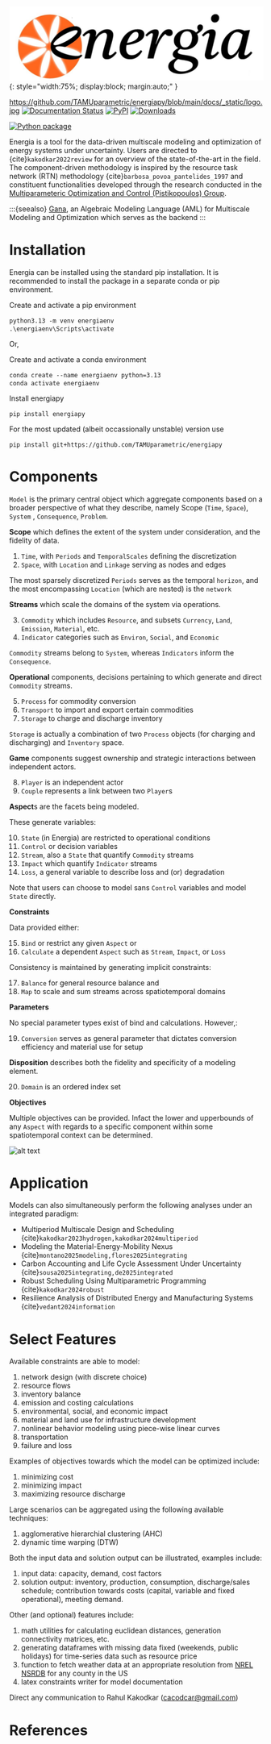 <!-- <p align="center">
  <img src="https://github.com/TAMUparametric/energiapy/blob/main/docs/_static/logo2.jpg" width="75%">
</p> -->
![Energia logo](docs/_static/logo2.jpg){: style="width:75%; display:block; margin:auto;" }

https://github.com/TAMUparametric/energiapy/blob/main/docs/_static/logo.jpg
[![Documentation Status](https://readthedocs.org/projects/energiapy/badge/)](https://energiapy.readthedocs.io/en/latest/)
[![PyPI](https://img.shields.io/pypi/v/energiapy.svg)](https://pypi.org/project/energiapy)
[![Downloads](https://static.pepy.tech/personalized-badge/energiapy?period=total&units=international_system&left_color=grey&right_color=orange&left_text=Downloads)](https://pepy.tech/project/energiapy)
<!-- [![Codacy Badge](https://app.codacy.com/project/badge/Grade/994d46ab40ac4f0ead5ed9d1ea1b0fab)](https://app.codacy.com/gh/TAMUparametric/energiapy/dashboard?utm_source=gh&utm_medium=referral&utm_content=&utm_campaign=Badge_grade) -->
[![Python package](https://github.com/TAMUparametric/energiapy/actions/workflows/python-package.yml/badge.svg)](https://github.com/TAMUparametric/energiapy/actions/workflows/python-package.yml)

Energia is a tool for the data-driven multiscale modeling and optimization of energy systems under uncertainty. Users are directed to {cite}`kakodkar2022review` for an overview of the state-of-the-art in the field.
The component-driven methodology is inspired by the resource task network (RTN) methodology {cite}`barbosa_povoa_pantelides_1997` and constituent functionalities developed through the research conducted in
the [Multiparameteric Optimization and Control (Pistikopoulos) Group](https://parametric.tamu.edu/). 

:::{seealso}
[Gana](https://gana.readthedocs.io/en/latest/), an Algebraic Modeling Language (AML) for Multiscale Modeling and Optimization which serves as the backend
:::


# Installation

Energia can be installed using the standard pip installation. It is recommended to install the package in a separate
conda or pip environment.

Create and activate a pip environment

    python3.13 -m venv energiaenv
    .\energiaenv\Scripts\activate

Or,

Create and activate a conda environment

    conda create --name energiaenv python=3.13
    conda activate energiaenv

Install energiapy

    pip install energiapy

For the most updated (albeit occassionally unstable) version use

    pip install git+https://github.com/TAMUparametric/energiapy


# Components

```Model``` is the primary central object which aggregate components based on a broader
perspective of what they describe, namely Scope (```Time```, ```Space```), ```System``` , ```Consequence```, ```Problem```. 


**Scope** which defines the extent of the system under consideration, and the fidelity of data. 

1. ```Time```, with ```Periods``` and ```TemporalScales``` defining the discretization
2. ```Space```, with ```Location``` and ```Linkage``` serving as nodes and edges 

The most sparsely discretized ```Periods``` serves as the temporal ```horizon```, and the most encompassing ```Location``` (which are nested) is the ```network```

**Streams** which scale the domains of the system via operations.

3. ```Commodity``` which includes ```Resource```, and subsets ```Currency```, ```Land```, ```Emission```, ```Material```, etc.
4. ```Indicator``` categories such as ```Environ```, ```Social```, and ```Economic```

```Commodity```  streams belong to ```System```, whereas ```Indicators``` inform the ```Consequence```.

**Operational** components, decisions pertaining to which generate and direct ```Commodity``` streams. 

5. ```Process``` for commodity conversion
6. ```Transport``` to import and export certain commodities
7. ```Storage``` to charge and discharge inventory

```Storage``` is actually a combination of two ```Process``` objects (for charging and discharging) and ```Inventory``` space. 

**Game** components suggest ownership and strategic interactions between independent actors.

8. ```Player``` is an independent actor
9. ```Couple``` represents a link between two ```Player```s

**Aspect**s are the facets being modeled.

These generate variables:

10. ```State``` (in Energia) are restricted to operational conditions
11. ```Control``` or decision variables 
12. ```Stream```, also a ```State``` that quantify ```Commodity``` streams 
13. ```Impact``` which quantify ```Indicator``` streams 
14. ```Loss```, a general variable to describe loss and (or) degradation 

Note that users can choose to model sans ```Control``` variables and model ```State``` directly. 

**Constraints** 

Data provided either:

15. ```Bind``` or restrict any given ```Aspect```
or
16. ```Calculate``` a dependent ```Aspect``` such as  ```Stream```, ```Impact```, or ```Loss```  

Consistency is maintained by generating implicit constraints:

17. ```Balance``` for general resource balance 
and
18. ```Map``` to scale and sum streams across spatiotemporal domains

**Parameters**

No special parameter types exist of bind and calculations. However,:

19. ```Conversion``` serves as general parameter that dictates conversion efficiency and material use for setup

**Disposition** describes both the fidelity and specificity of a modeling element.

20. ```Domain``` is an ordered index set 

**Objectives**

Multiple objectives can be provided. Infact the lower and upperbounds of any ```Aspect``` with regards to a specific component within some spatiotemporal context 
can be determined. 


![alt text](https://github.com/TAMUparametric/energiapy/blob/main/docs/hierarchy.png?raw=true)



# Application

Models can also simultaneously perform the following analyses under an integrated paradigm:

- Multiperiod Multiscale Design and Scheduling {cite}`kakodkar2023hydrogen,kakodkar2024multiperiod`
- Modeling the Material-Energy-Mobility Nexus {cite}`montano2025modeling,flores2025integrating`
- Carbon Accounting and Life Cycle Assessment Under Uncertainty {cite}`sousa2025integrating,de2025integrated`
- Robust Scheduling Using Multiparametric Programming {cite}`kakodkar2024robust`
- Resilience Analysis of Distributed Energy and Manufacturing Systems {cite}`vedant2024information`


# Select Features

Available constraints are able to model:

1. network design (with discrete choice)
2. resource flows
3. inventory balance
4. emission and costing calculations
5. environmental, social, and economic impact
6. material and land use for infrastructure development
7. nonlinear behavior modeling using piece-wise linear curves
8. transportation
9. failure and loss

Examples of objectives towards which the model can be optimized include:

1. minimizing cost
2. minimizing impact
3. maximizing resource discharge

Large scenarios can be aggregated using the following available techniques:

1. agglomerative hierarchial clustering (AHC)
2. dynamic time warping (DTW)

Both the input data and solution output can be illustrated, examples include:

1. input data: capacity, demand, cost factors
2. solution output: inventory, production, consumption, discharge/sales schedule; contribution towards costs (capital,
   variable and fixed operational), meeting demand.

Other (and optional) features include:

1. math utilities for calculating euclidean distances, generation connectivity matrices, etc.
2. generating dataframes with missing data fixed (weekends, public holidays) for time-series data such as resource price
3. function to fetch weather data at an appropriate resolution from [NREL NSRDB](https://nsrdb.nrel.gov/) for any county
   in the US
4. latex constraints writer for model documentation

Direct any communication to Rahul Kakodkar (cacodcar@gmail.com) 

# References
```{bibliography}
